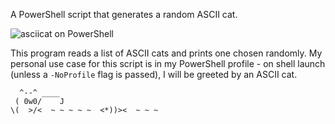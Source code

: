 A PowerShell script that generates a random ASCII cat. 

![asciicat on PowerShell](/projects/img/asciicat.png)

This program reads a list of ASCII cats and prints one chosen randomly. My personal use case for this script is in my PowerShell profile - on shell launch (unless a `-NoProfile` flag is passed), I will be greeted by an ASCII cat. 

```
  ^--^ ____
 ( 0w0/    J      
\(  >/<  ~ ~ ~ ~ ~  <*))><  ~ ~ ~
```
